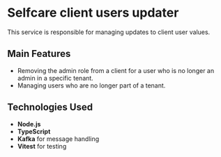 # Selfcare client users updater

This service is responsible for managing updates to client user values.

## Main Features

- Removing the admin role from a client for a user who is no longer an admin in a specific tenant.
- Managing users who are no longer part of a tenant.

## Technologies Used

- **Node.js**
- **TypeScript**
- **Kafka** for message handling
- **Vitest** for testing